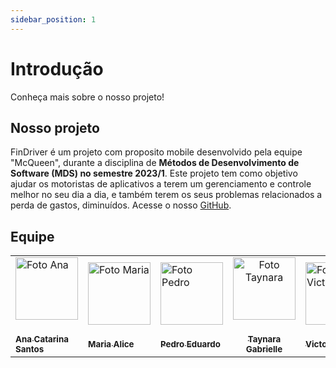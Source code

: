 ```yaml
---
sidebar_position: 1
---
```


# Introdução

Conheça mais sobre o nosso projeto!

## Nosso projeto

FinDriver é um projeto com proposito mobile desenvolvido pela equipe "McQueen", durante a disciplina de **Métodos de Desenvolvimento de Software (MDS) no semestre 2023/1**. Este projeto tem como objetivo ajudar os motoristas de aplicativos a terem um gerenciamento e controle melhor no seu dia a dia, e também terem os seus problemas relacionados a perda de gastos, diminuídos. Acesse o nosso [GitHub](https://github.com/mdsreq-fga-unb/2023.1-finDriver).

## Equipe

<p align="center">
</p>

<table>
  <tr>
    <td>
      <a href="#">
        <img src="https://avatars.githubusercontent.com/u/89619442?v=4" width="100px;" alt="Foto Ana"/>
        <sub><br></br>
          <b>Ana Catarina Santos</b>
        </sub>
      </a>
    </td>
    <td>
      <a href="#">
        <img src="https://avatars.githubusercontent.com/u/105389239?v=4" width="100px;" alt="Foto Maria"/>
        <sub><br></br>
          <b>Maria Alice</b>
        </sub>
      </a>
    </td>
    <td>
      <a href="#">
        <img src="https://avatars.githubusercontent.com/u/64859196?v=4" width="100px;" alt="Foto Pedro"/>
        <sub><br></br>
          <b>Pedro Eduardo</b>
        </sub>
      </a>
    </td>
    <td align="center">
      <a href="#">
        <img src="https://avatars.githubusercontent.com/u/80136352?v=4" width="100px;" alt="Foto Taynara"/>
        <sub><br></br>
          <b>Taynara Gabrielle</b>
        </sub>
      </a>
    </td>
    <td>
      <a href="#">
        <img src="https://avatars.githubusercontent.com/u/99771740?v=4" width="100px;" alt="Foto Victor"/>
        <sub><br></br>
          <b>Victor Hugo</b>
        </sub>
      </a>
    </td>
    <td>
      <a href="#">
        <img src="https://avatars.githubusercontent.com/u/96599913?v=4" width="100px;" alt="Foto Vinícius"/>
        <sub><br></br>
          <b>Vinícius Mendes</b>
        </sub>
      </a>
    </td>
   </tr>
    
</table>

<br/> 
